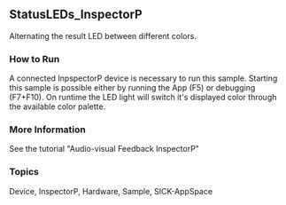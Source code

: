 ## StatusLEDs_InspectorP
Alternating the result LED between different colors.

### How to Run
A connected InpspectorP device is necessary to run this sample. Starting this sample is possible either by running the App (F5) or debugging (F7+F10).
On runtime the LED light will switch it's displayed color through the available color palette.

### More Information
See the tutorial "Audio-visual Feedback InspectorP"

### Topics
Device, InspectorP, Hardware, Sample, SICK-AppSpace